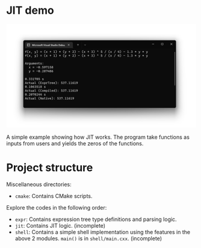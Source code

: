 # JIT demo

![Result on Intel i5-8250U, release mode](./result.png)

A simple example showing how JIT works. The program take functions as inputs from users and yields the zeros of the functions.

# Project structure

Miscellaneous directories:

* `cmake`: Contains CMake scripts.

Explore the codes in the following order:

* `expr`: Contains expression tree type definitions and parsing logic.
* `jit`: Contains JIT logic. (incomplete)
* `shell`: Contains a simple shell implementation using the features in the above 2 modules. `main()` is in `shell/main.cxx`. (incomplete)
